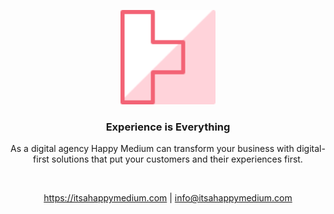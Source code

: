 <p align="center"><a href="https://itsahappymedium.com" target="_blank"><img src="logo.svg" width="30%" /></a></p>

<h3 align="center">Experience is Everything</h3>

<p align="center">As a digital agency Happy Medium can transform your business with digital-first solutions that put your customers and their experiences first.</p>

<br />

<p align="center"><a href="https://itsahappymedium.com" target="_blank">https://itsahappymedium.com</a> | <a href="mailto:info@itsahappymedium.com">info@itsahappymedium.com</a></p>
